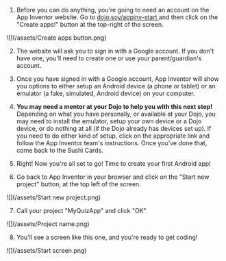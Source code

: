 1. Before you can do anything, you're going to need an account on the App Inventor website. Go to [dojo.soy/appinv-start ](http://dojo.soy/appinv-start)and then click on the "Create apps!" button at the top-right of the screen.
  
  ![](/assets/Create apps button.png)

2. The website will ask you to sign in with a Google account. If you don't have one, you'll need to create one or use your parent/guardian's account.

3. Once you have signed in with a Google account, App Inventor will show you options to either setup an Android device (a phone or tablet) or an emulator (a fake, simulated, Android device) on your computer.

4. **You may need a mentor at your Dojo to help you with this next step!** Depending on what you have personally, or available at your Dojo, you may need to install the emulator, setup your own device or a Dojo device, or do nothing at all (if the Dojo already has devices set up). If you need to do either kind of setup, click on the appropriate link and follow the App Inventor team's instructions. Once you've done that, come back to the Sushi Cards.

5. Right! Now you're all set to go! Time to create your first Android app!

6. Go back to App Inventor in your browser and click on the "Start new project" button, at the top left of the screen.

  ![](/assets/Start new project.png)

7. Call your project "MyQuizApp" and click "OK"

  ![](/assets/Project name.png)

8. You'll see a screen like this one, and you're ready to get coding!

  ![](/assets/Start screen.png)
